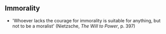 ## Immorality
* 'Whoever lacks the courage for immorality is suitable for anything, but not to be a moralist' (Nietzsche, *The Will to Power*, p. 397)
